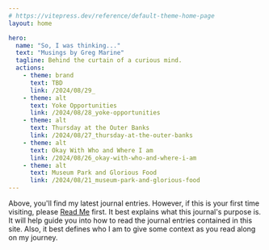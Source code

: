 ```yaml
---
# https://vitepress.dev/reference/default-theme-home-page
layout: home

hero:
  name: "So, I was thinking..."
  text: "Musings by Greg Marine"
  tagline: Behind the curtain of a curious mind.
  actions:
    - theme: brand
      text: TBD
      link: /2024/08/29_
    - theme: alt
      text: Yoke Opportunities
      link: /2024/08/28_yoke-opportunities
    - theme: alt
      text: Thursday at the Outer Banks
      link: /2024/08/27_thursday-at-the-outer-banks
    - theme: alt
      text: Okay With Who and Where I am
      link: /2024/08/26_okay-with-who-and-where-i-am
    - theme: alt
      text: Museum Park and Glorious Food
      link: /2024/08/21_museum-park-and-glorious-food
---
```


Above, you'll find my latest journal entries. However, if this is your first time visiting, please [Read Me](read-me) first. It best explains what this journal's purpose is. It will help guide you into how to read the journal entries contained in this site. Also, it best defines who I am to give some context as you read along on my journey.